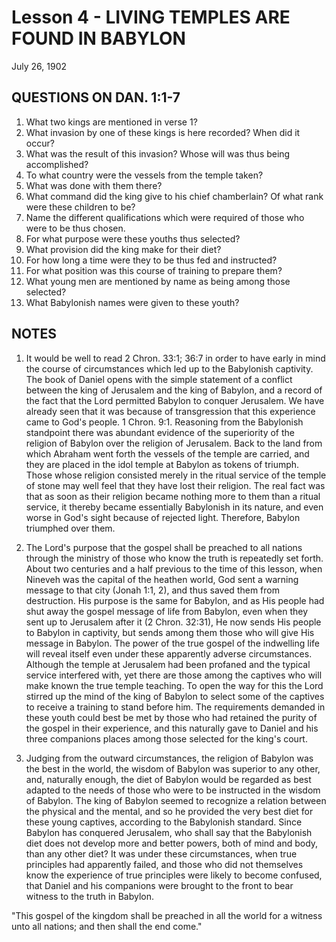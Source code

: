 # Lesson 4 - LIVING TEMPLES ARE FOUND IN BABYLON

July 26, 1902

## QUESTIONS ON DAN. 1:1-7

1. What two kings are mentioned in verse 1?
2. What invasion by one of these kings is here recorded? When did it occur?
3. What was the result of this invasion? Whose will was thus being accomplished?
4. To what country were the vessels from the temple taken?
5. What was done with them there?
6. What command did the king give to his chief chamberlain? Of what rank were these children to be?
7. Name the different qualifications which were required of those who were to be thus chosen.
8. For what purpose were these youths thus selected?
9. What provision did the king make for their diet?
10. For how long a time were they to be thus fed and instructed?
11. For what position was this course of training to prepare them?
12. What young men are mentioned by name as being among those selected?
13. What Babylonish names were given to these youth?

## NOTES

1. It would be well to read 2 Chron. 33:1; 36:7 in order to have early in mind the course of circumstances which led up to the Babylonish captivity. The book of Daniel opens with the simple statement of a conflict between the king of Jerusalem and the king of Babylon, and a record of the fact that the Lord permitted Babylon to conquer Jerusalem. We have already seen that it was because of transgression that this experience came to God's people. 1 Chron. 9:1. Reasoning from the Babylonish standpoint there was abundant evidence of the superiority of the religion of Babylon over the religion of Jerusalem. Back to the land from which Abraham went forth the vessels of the temple are carried, and they are placed in the idol temple at Babylon as tokens of triumph. Those whose religion consisted merely in the ritual service of the temple of stone may well feel that they have lost their religion. The real fact was that as soon as their religion became nothing more to them than a ritual service, it thereby became essentially Babylonish in its nature, and even worse in God's sight because of rejected light. Therefore, Babylon triumphed over them.

2. The Lord's purpose that the gospel shall be preached to all nations through the ministry of those who know the truth is repeatedly set forth. About two centuries and a half previous to the time of this lesson, when Nineveh was the capital of the heathen world, God sent a warning message to that city (Jonah 1:1, 2), and thus saved them from destruction. His purpose is the same for Babylon, and as His people had shut away the gospel message of life from Babylon, even when they sent up to Jerusalem after it (2 Chron. 32:31), He now sends His people to Babylon in captivity, but sends among them those who will give His message in Babylon. The power of the true gospel of the indwelling life will reveal itself even under these apparently adverse circumstances. Although the temple at Jerusalem had been profaned and the typical service interfered with, yet there are those among the captives who will make known the true temple teaching. To open the way for this the Lord stirred up the mind of the king of Babylon to select some of the captives to receive a training to stand before him. The requirements demanded in these youth could best be met by those who had retained the purity of the gospel in their experience, and this naturally gave to Daniel and his three companions places among those selected for the king's court.

3. Judging from the outward circumstances, the religion of Babylon was the best in the world, the wisdom of Babylon was superior to any other, and, naturally enough, the diet of Babylon would be regarded as best adapted to the needs of those who were to be instructed in the wisdom of Babylon. The king of Babylon seemed to recognize a relation between the physical and the mental, and so he provided the very best diet for these young captives, according to the Babylonish standard. Since Babylon has conquered Jerusalem, who shall say that the Babylonish diet does not develop more and better powers, both of mind and body, than any other diet? It was under these circumstances, when true principles had apparently failed, and those who did not themselves know the experience of true principles were likely to become confused, that Daniel and his companions were brought to the front to bear witness to the truth in Babylon.

"This gospel of the kingdom shall be preached in all the world for a witness unto all nations; and then shall the end come."